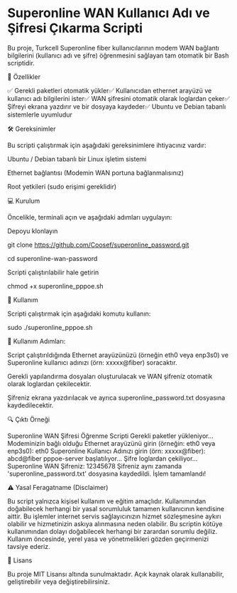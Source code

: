 # Superonline WAN Kullanıcı Adı ve Şifresi Çıkarma Scripti

Bu proje, Turkcell Superonline fiber kullanıcılarının modem WAN bağlantı bilgilerini (kullanıcı adı ve şifre) öğrenmesini sağlayan tam otomatik bir Bash scriptidir.

📌 Özellikler

✅ Gerekli paketleri otomatik yükler✅ Kullanıcıdan ethernet arayüzü ve kullanıcı adı bilgilerini ister✅ WAN şifresini otomatik olarak loglardan çeker✅ Şifreyi ekrana yazdırır ve bir dosyaya kaydeder✅ Ubuntu ve Debian tabanlı sistemlerle uyumludur

🛠️ Gereksinimler

Bu scripti çalıştırmak için aşağıdaki gereksinimlere ihtiyacınız vardır:

Ubuntu / Debian tabanlı bir Linux işletim sistemi

Ethernet bağlantısı (Modemin WAN portuna bağlanmalısınız)

Root yetkileri (sudo erişimi gereklidir)

💻 Kurulum

Öncelikle, terminali açın ve aşağıdaki adımları uygulayın:

Depoyu klonlayın

git clone https://github.com/Coosef/superonline_password.git

cd superonline-wan-password

Scripti çalıştırılabilir hale getirin

chmod +x superonline_pppoe.sh

🚀 Kullanım

Scripti çalıştırmak için aşağıdaki komutu kullanın:

sudo ./superonline_pppoe.sh

📝 Kullanım Adımları:

Script çalıştırıldığında Ethernet arayüzünüzü (örneğin eth0 veya enp3s0) ve Superonline kullanıcı adınızı (örn: xxxxx@fiber) soracaktır.

Gerekli yapılandırma dosyaları oluşturulacak ve WAN şifreniz otomatik olarak loglardan çekilecektir.

Şifreniz ekrana yazdırılacak ve ayrıca superonline_password.txt dosyasına kaydedilecektir.

🔍 Çıktı Örneği

Superonline WAN Şifresi Öğrenme Scripti
Gerekli paketler yükleniyor...
Modeminizin bağlı olduğu Ethernet arayüzünü girin (örneğin: eth0 veya enp3s0): eth0
Superonline Kullanıcı Adınızı girin (örn: xxxxx@fiber): abcd@fiber
pppoe-server başlatılıyor...
Şifre loglardan çekiliyor...
Superonline WAN Şifreniz: 12345678
Şifreniz aynı zamanda 'superonline_password.txt' dosyasına kaydedildi.
İşlem tamamlandı!

⚠️ Yasal Feragatname (Disclaimer)

Bu script yalnızca kişisel kullanım ve eğitim amaçlıdır. Kullanımından doğabilecek herhangi bir yasal sorumluluk tamamen kullanıcının kendisine aittir. Bu işlemler internet servis sağlayıcınızın hizmet sözleşmesine aykırı olabilir ve hizmetinizin askıya alınmasına neden olabilir. Bu scriptin kötüye kullanımından dolayı doğabilecek herhangi bir zarardan sorumlu değiliz. Kullanım öncesinde, yerel yasa ve yönetmelikleri gözden geçirmenizi tavsiye ederiz.

📜 Lisans

Bu proje MIT Lisansı altında sunulmaktadır. Açık kaynak olarak kullanabilir, geliştirebilir veya değiştirebilirsiniz.
